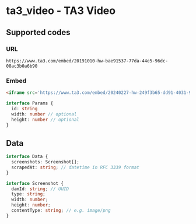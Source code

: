 # ta3_video -  TA3 Video

## Supported codes

### URL

```
https://www.ta3.com/embed/20191010-hw-bae91537-77da-44e5-96dc-08ac3b0a6b90 
```

### Embed

```html
<iframe src='https://www.ta3.com/embed/20240227-hw-249f3b65-dd91-4031-9c76-edb8bc35f80d' width='750' height='422' frameborder='0' scrolling='no'></iframe>
```


```ts
interface Params {
  id: string
  width: number // optional
  height: number // optional
}
```

## Data

```ts
interface Data {
  screenshots: Screenshot[];
  scrapedAt: string; // datetime in RFC 3339 format
}

interface Screenshot {
  damId: string; // UUID
  type: string;
  width: number;
  height: number;
  contentType: string; // e.g. image/png
}
```
